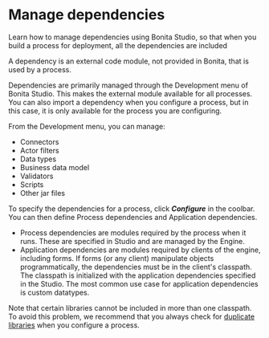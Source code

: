 # Manage dependencies

Learn how to manage dependencies using Bonita Studio, so that when you build a process for deployment, all the dependencies are included

A dependency is an external code module, not provided in Bonita, that is used by a process.

Dependencies are primarily managed through the Development menu of Bonita Studio. This makes the external module available for all processes.
You can also import a dependency when you configure a process, but in this case, it is only available for the process you are configuring.

From the Development menu, you can manage:

- Connectors
- Actor filters
- Data types
- Business data model
- Validators
- Scripts
- Other jar files

To specify the dependencies for a process, click **_Configure_** in the coolbar. You can then define Process dependencies and Application dependencies.

- Process dependencies are modules required by the process when it runs. These are specified in Studio and are managed by the Engine.
- Application dependencies are modules required by clients of the engine, including forms.
  If forms (or any client) manipulate objects programmatically, the dependencies must be in the client's classpath.
  The classpath is initialized with the application dependencies specified in the Studio. The most common use case for application dependencies is custom datatypes.

Note that certain libraries cannot be included in more than one classpath. To avoid this problem, we recommend that you always check for [duplicate libraries](manage-jar-files.md) when you configure a process.
